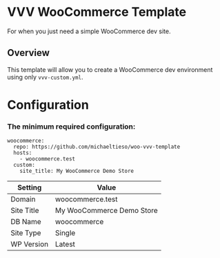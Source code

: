 # VVV WooCommerce Template
For when you just need a simple WooCommerce dev site.

## Overview
This template will allow you to create a WooCommerce dev environment using only `vvv-custom.yml`.

# Configuration

### The minimum required configuration:

```
woocommerce:
  repo: https://github.com/michaeltieso/woo-vvv-template
  hosts:
    - woocommerce.test
  custom:
    site_title: My WooCommerce Demo Store
```
| Setting    | Value       |
|------------|-------------|
| Domain     | woocommerce.test |
| Site Title | My WooCommerce Demo Store |
| DB Name    | woocommerce     |
| Site Type  | Single      |
| WP Version | Latest      |
